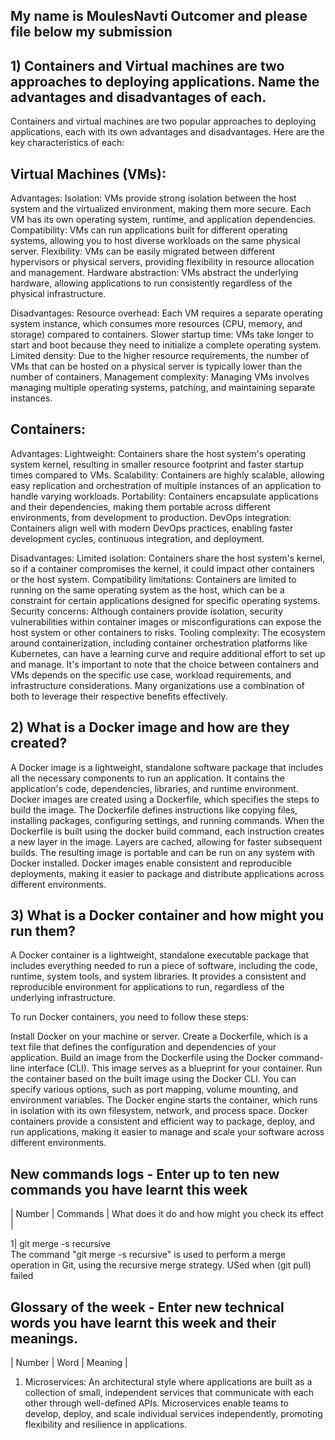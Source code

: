 ## My name is MoulesNavti Outcomer and please file below my submission

##  1) Containers and Virtual machines are two approaches to deploying applications. Name the advantages and disadvantages of each.                   
Containers and virtual machines are two popular approaches to deploying applications, each with its own advantages and disadvantages. Here are the key characteristics of each:

## Virtual Machines (VMs):

Advantages:
Isolation: VMs provide strong isolation between the host system and the virtualized environment, making them more secure. Each VM has its own operating system, runtime, and application dependencies.
Compatibility: VMs can run applications built for different operating systems, allowing you to host diverse workloads on the same physical server.
Flexibility: VMs can be easily migrated between different hypervisors or physical servers, providing flexibility in resource allocation and management.
Hardware abstraction: VMs abstract the underlying hardware, allowing applications to run consistently regardless of the physical infrastructure.


Disadvantages:
Resource overhead: Each VM requires a separate operating system instance, which consumes more resources (CPU, memory, and storage) compared to containers.
Slower startup time: VMs take longer to start and boot because they need to initialize a complete operating system.
Limited density: Due to the higher resource requirements, the number of VMs that can be hosted on a physical server is typically lower than the number of containers.
Management complexity: Managing VMs involves managing multiple operating systems, patching, and maintaining separate instances.

## Containers:

Advantages:
Lightweight: Containers share the host system's operating system kernel, resulting in smaller resource footprint and faster startup times compared to VMs.
Scalability: Containers are highly scalable, allowing easy replication and orchestration of multiple instances of an application to handle varying workloads.
Portability: Containers encapsulate applications and their dependencies, making them portable across different environments, from development to production.
DevOps integration: Containers align well with modern DevOps practices, enabling faster development cycles, continuous integration, and deployment.

Disadvantages:
Limited isolation: Containers share the host system's kernel, so if a container compromises the kernel, it could impact other containers or the host system.
Compatibility limitations: Containers are limited to running on the same operating system as the host, which can be a constraint for certain applications designed for specific operating systems.
Security concerns: Although containers provide isolation, security vulnerabilities within container images or misconfigurations can expose the host system or other containers to risks.
Tooling complexity: The ecosystem around containerization, including container orchestration platforms like Kubernetes, can have a learning curve and require additional effort to set up and manage.
It's important to note that the choice between containers and VMs depends on the specific use case, workload requirements, and infrastructure considerations. Many organizations use a combination of both to leverage their respective benefits effectively.


## 2) What is a Docker image and how are they created?
A Docker image is a lightweight, standalone software package that includes all the necessary components to run an application. It contains the application's code, dependencies, libraries, and runtime environment. Docker images are created using a Dockerfile, which specifies the steps to build the image. The Dockerfile defines instructions like copying files, installing packages, configuring settings, and running commands. When the Dockerfile is built using the docker build command, each instruction creates a new layer in the image. Layers are cached, allowing for faster subsequent builds. The resulting image is portable and can be run on any system with Docker installed. Docker images enable consistent and reproducible deployments, making it easier to package and distribute applications across different environments.

## 3) What is a Docker container and how might you run them?

A Docker container is a lightweight, standalone executable package that includes everything needed to run a piece of software, including the code, runtime, system tools, and system libraries. It provides a consistent and reproducible environment for applications to run, regardless of the underlying infrastructure.

To run Docker containers, you need to follow these steps:

Install Docker on your machine or server.
Create a Dockerfile, which is a text file that defines the configuration and dependencies of your application.
Build an image from the Dockerfile using the Docker command-line interface (CLI). This image serves as a blueprint for your container.
Run the container based on the built image using the Docker CLI. You can specify various options, such as port mapping, volume mounting, and environment variables.
The Docker engine starts the container, which runs in isolation with its own filesystem, network, and process space.
Docker containers provide a consistent and efficient way to package, deploy, and run applications, making it easier to manage and scale your software across different environments.


## New commands logs - Enter up to ten new commands you have learnt this week

| Number      | Commands | What does it do and how might you check its effect     |

1| git merge -s recursive     
The command "git merge -s recursive" is used to perform a  merge operation in Git, using the recursive merge strategy. USed when (git pull) failed 

## Glossary of the week - Enter new technical words you have learnt this week and their meanings.

| Number   | Word | Meaning     |

1) Microservices: 
An architectural style where applications are built as a collection of small, independent services that communicate with each other through well-defined APIs. Microservices enable teams to develop, deploy, and scale individual services independently, promoting flexibility and resilience in applications.